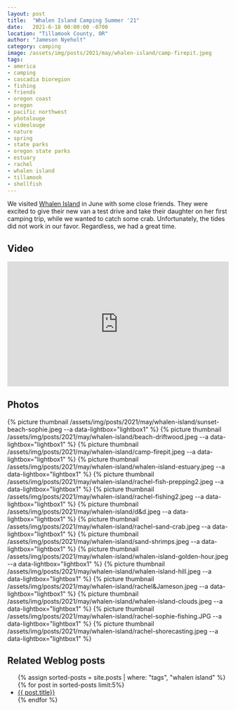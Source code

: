 ```yaml
---
layout: post
title:  "Whalen Island Camping Summer '21"
date:   2021-6-18 00:00:00 -0700
location: "Tillamook County, OR"
author: "Jameson Nyeholt"
category: camping
image: /assets/img/posts/2021/may/whalen-island/camp-firepit.jpeg
tags:
- america
- camping
- cascadia bioregion
- fishing
- friends
- oregon coast
- oregon
- pacific northwest
- photolouge
- videolouge
- nature
- spring
- state parks
- oregon state parks
- estuary
- rachel
- whalen island
- tillamook
- shellfish
---
```


We visited [Whalen Island](/wiki/cascadia/camping/whalen-island) in June with some close friends. <!--description-->  They were excited to give their new van a test drive and take their daughter on her first camping trip, while we wanted to catch some crab.  Unfortunately, the tides did not work in our favor.  Regardless, we had a great time.

## Video

<div style="padding:56.25% 0 0 0;position:relative;"><iframe src="https://player.vimeo.com/video/655771621?h=0e687afafe&amp;badge=0&amp;autopause=0&amp;player_id=0&amp;app_id=58479" frameborder="0" allow="autoplay; fullscreen; picture-in-picture" allowfullscreen style="position:absolute;top:0;left:0;width:100%;height:100%;" title="Whalen Island June 2021"></iframe></div><script src="https://player.vimeo.com/api/player.js"></script>

## Photos

{% picture thumbnail /assets/img/posts/2021/may/whalen-island/sunset-beach-sophie.jpeg --a data-lightbox="lightbox1" %}
{% picture thumbnail /assets/img/posts/2021/may/whalen-island/beach-driftwood.jpeg --a data-lightbox="lightbox1"  %}
{% picture thumbnail /assets/img/posts/2021/may/whalen-island/camp-firepit.jpeg --a data-lightbox="lightbox1"  %}
{% picture thumbnail /assets/img/posts/2021/may/whalen-island/whalen-island-estuary.jpeg --a data-lightbox="lightbox1"  %}
{% picture thumbnail /assets/img/posts/2021/may/whalen-island/rachel-fish-prepping2.jpeg --a data-lightbox="lightbox1"  %}
{% picture thumbnail /assets/img/posts/2021/may/whalen-island/rachel-fishing2.jpeg --a data-lightbox="lightbox1"  %}
{% picture thumbnail /assets/img/posts/2021/may/whalen-island/d&d.jpeg --a data-lightbox="lightbox1"  %}
{% picture thumbnail /assets/img/posts/2021/may/whalen-island/rachel-sand-crab.jpeg --a data-lightbox="lightbox1"  %}
{% picture thumbnail /assets/img/posts/2021/may/whalen-island/sand-shrimps.jpeg --a data-lightbox="lightbox1"  %}
{% picture thumbnail /assets/img/posts/2021/may/whalen-island/whalen-island-golden-hour.jpeg --a data-lightbox="lightbox1"  %}
{% picture thumbnail /assets/img/posts/2021/may/whalen-island/whalen-island-hill.jpeg --a data-lightbox="lightbox1"  %}
{% picture thumbnail /assets/img/posts/2021/may/whalen-island/rachel&Jameson.jpeg --a data-lightbox="lightbox1"  %}
{% picture thumbnail /assets/img/posts/2021/may/whalen-island/whalen-island-clouds.jpeg --a data-lightbox="lightbox1"  %}
{% picture thumbnail /assets/img/posts/2021/may/whalen-island/rachel-sophie-fishing.JPG --a data-lightbox="lightbox1"  %}
{% picture thumbnail /assets/img/posts/2021/may/whalen-island/rachel-shorecasting.jpeg --a data-lightbox="lightbox1"  %}

## Related Weblog posts

<ul>
{% assign sorted-posts = site.posts | where: "tags", "whalen island" 
    %}
    {% for post in sorted-posts limit:5%}
        <li>
        <a href="{{ post.url | prepend: site.baseurl }}">{{ post.title}}</a>
        </li>
    {% endfor %}
</ul>